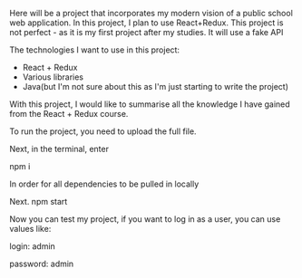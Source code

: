 Here will be a project that incorporates my modern vision of a public school web application. In this project, I plan to use React+Redux. This project is not perfect - as it is my first project after my studies. It will use a fake API


The technologies I want to use in this project:
- React + Redux
- Various libraries
- Java(but I'm not sure about this as I'm just starting to write the project)

With this project, I would like to summarise all the knowledge I have gained from the React + Redux course.


To run the project, you need to upload the full file.

Next, in the terminal, enter 

npm i


In order for all dependencies to be pulled in locally

Next. 
npm start


Now you can test my project, if you want to log in as a user, you can use values like:

login: admin

password: admin
